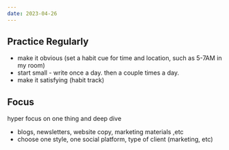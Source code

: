 ```yaml
---
date: 2023-04-26
---
```


## Practice Regularly
- make it obvious (set a habit cue for time and location, such as 5-7AM in my room)
- start small - write once a day. then a couple times a day.
- make it satisfying (habit track)

## Focus
hyper focus on one thing and deep dive
- blogs, newsletters, website copy, marketing materials ,etc
- choose one style, one social platform, type of client (marketing, etc)